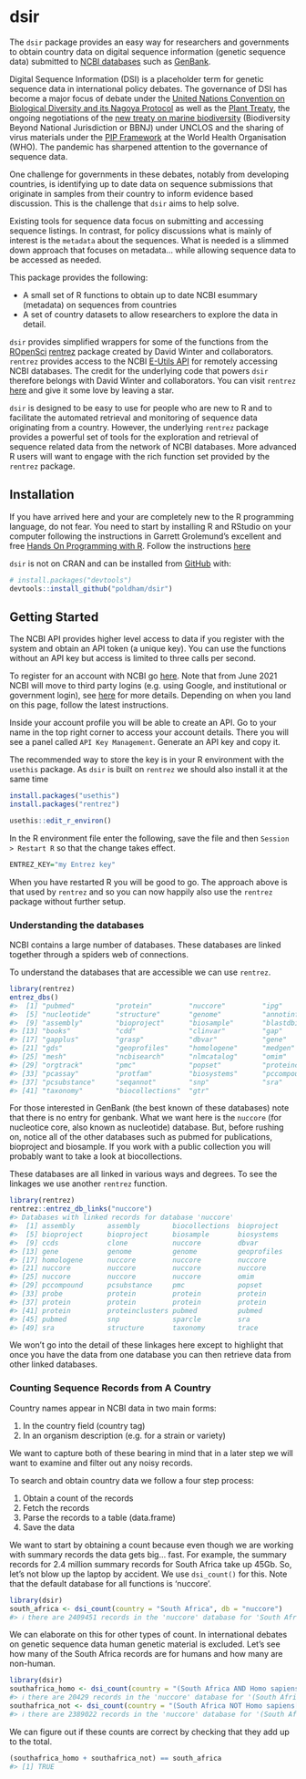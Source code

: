
<!-- README.md is generated from README.Rmd. Please edit that file -->

# dsir

<!-- badges: start -->
<!-- badges: end -->

The `dsir` package provides an easy way for researchers and governments
to obtain country data on digital sequence information (genetic sequence
data) submitted to [NCBI
databases](https://www.ncbi.nlm.nih.gov/guide/all/) such as
[GenBank](https://www.ncbi.nlm.nih.gov/genbank/).

Digital Sequence Information (DSI) is a placeholder term for genetic
sequence data in international policy debates. The governance of DSI has
become a major focus of debate under the [United Nations Convention on
Biological Diversity and its Nagoya
Protocol](https://www.cbd.int/dsi-gr/) as well as the [Plant
Treaty](http://www.fao.org/cgrfa/topics/digital-sequence-information/en/),
the ongoing negotiations of the [new treaty on marine
biodiversity](https://www.un.org/bbnj/) (Biodiversity Beyond National
Jurisdiction or BBNJ) under UNCLOS and the sharing of virus materials
under the [PIP Framework](https://www.who.int/influenza/pip/en/) at the
World Health Organisation (WHO). The pandemic has sharpened attention to
the governance of sequence data.

One challenge for governments in these debates, notably from developing
countries, is identifying up to date data on sequence submissions that
originate in samples from their country to inform evidence based
discussion. This is the challenge that `dsir` aims to help solve.

Existing tools for sequence data focus on submitting and accessing
sequence listings. In contrast, for policy discussions what is mainly of
interest is the `metadata` about the sequences. What is needed is a
slimmed down approach that focuses on metadata… while allowing sequence
data to be accessed as needed.

This package provides the following:

-   A small set of R functions to obtain up to date NCBI esummary
    (metadata) on sequences from countries
-   A set of country datasets to allow researchers to explore the data
    in detail.

`dsir` provides simplified wrappers for some of the functions from the
[ROpenSci](https://ropensci.org/)
[rentrez](https://docs.ropensci.org/rentrez/) package created by David
Winter and collaborators. `rentrez` provides access to the NCBI [E-Utils
API](https://www.ncbi.nlm.nih.gov/books/NBK25500/) for remotely
accessing NCBI databases. The credit for the underlying code that powers
`dsir` therefore belongs with David Winter and collaborators. You can
visit `rentrez`
[here](%5Bhttps://github.com/ropensci/rentrez%5D(https://github.com/ropensci/rentrez))
and give it some love by leaving a star.

`dsir` is designed to be easy to use for people who are new to R and to
facilitate the automated retrieval and monitoring of sequence data
originating from a country. However, the underlying `rentrez` package
provides a powerful set of tools for the exploration and retrieval of
sequence related data from the network of NCBI databases. More advanced
R users will want to engage with the rich function set provided by the
`rentrez` package.

## Installation

If you have arrived here and your are completely new to the R
programming language, do not fear. You need to start by installing R and
RStudio on your computer following the instructions in Garrett
Grolemund’s excellent and free [Hands On Programming with
R](https://rstudio-education.github.io/hopr/). Follow the instructions
[here](https://rstudio-education.github.io/hopr/starting.html)

`dsir` is not on CRAN and can be installed from
[GitHub](https://github.com/) with:

``` r
# install.packages("devtools")
devtools::install_github("poldham/dsir")
```

## Getting Started

The NCBI API provides higher level access to data if you register with
the system and obtain an API token (a unique key). You can use the
functions without an API key but access is limited to three calls per
second.

To register for an account with NCBI go
[here](https://www.ncbi.nlm.nih.gov/account/register/?back_url=https%3A%2F%2Fwww.ncbi.nlm.nih.gov%2Fhome%2Fdevelop%2Fapi%2F&partners-uri=cms:/account/partners).
Note that from June 2021 NCBI will move to third party logins
(e.g. using Google, and institutional or government login), see
[here](https://ncbiinsights.ncbi.nlm.nih.gov/2021/01/05/important-changes-ncbi-accounts-2021/)
for more details. Depending on when you land on this page, follow the
latest instructions.

Inside your account profile you will be able to create an API. Go to
your name in the top right corner to access your account details. There
you will see a panel called `API Key Management`. Generate an API key
and copy it.

The recommended way to store the key is in your R environment with the
`usethis` package. As `dsir` is built on `rentrez` we should also
install it at the same time

``` r
install.packages("usethis")
install.packages("rentrez")
```

``` r
usethis::edit_r_environ()
```

In the R environment file enter the following, save the file and then
`Session > Restart R` so that the change takes effect.

``` r
ENTREZ_KEY="my Entrez key"
```

When you have restarted R you will be good to go. The approach above is
that used by `rentrez` and so you can now happily also use the `rentrez`
package without further setup.

### Understanding the databases

NCBI contains a large number of databases. These databases are linked
together through a spiders web of connections.

To understand the databases that are accessible we can use `rentrez`.

``` r
library(rentrez)
entrez_dbs()
#>  [1] "pubmed"          "protein"         "nuccore"         "ipg"            
#>  [5] "nucleotide"      "structure"       "genome"          "annotinfo"      
#>  [9] "assembly"        "bioproject"      "biosample"       "blastdbinfo"    
#> [13] "books"           "cdd"             "clinvar"         "gap"            
#> [17] "gapplus"         "grasp"           "dbvar"           "gene"           
#> [21] "gds"             "geoprofiles"     "homologene"      "medgen"         
#> [25] "mesh"            "ncbisearch"      "nlmcatalog"      "omim"           
#> [29] "orgtrack"        "pmc"             "popset"          "proteinclusters"
#> [33] "pcassay"         "protfam"         "biosystems"      "pccompound"     
#> [37] "pcsubstance"     "seqannot"        "snp"             "sra"            
#> [41] "taxonomy"        "biocollections"  "gtr"
```

For those interested in GenBank (the best known of these databases) note
that there is no entry for genbank. What we want here is the `nuccore`
(for nucleotice core, also known as nucleotide) database. But, before
rushing on, notice all of the other databases such as pubmed for
publications, bioproject and biosample. If you work with a public
collection you will probably want to take a look at biocollections.

These databases are all linked in various ways and degrees. To see the
linkages we use another `rentrez` function.

``` r
library(rentrez)
rentrez::entrez_db_links("nuccore")
#> Databases with linked records for database 'nuccore'
#>  [1] assembly        assembly        biocollections  bioproject     
#>  [5] bioproject      bioproject      biosample       biosystems     
#>  [9] ccds            clone           nuccore         dbvar          
#> [13] gene            genome          genome          geoprofiles    
#> [17] homologene      nuccore         nuccore         nuccore        
#> [21] nuccore         nuccore         nuccore         nuccore        
#> [25] nuccore         nuccore         nuccore         omim           
#> [29] pccompound      pcsubstance     pmc             popset         
#> [33] probe           protein         protein         protein        
#> [37] protein         protein         protein         protein        
#> [41] protein         proteinclusters pubmed          pubmed         
#> [45] pubmed          snp             sparcle         sra            
#> [49] sra             structure       taxonomy        trace
```

We won’t go into the detail of these linkages here except to highlight
that once you have the data from one database you can then retrieve data
from other linked databases.

### Counting Sequence Records from A Country

Country names appear in NCBI data in two main forms:

1.  In the country field (country tag)
2.  In an organism description (e.g. for a strain or variety)

We want to capture both of these bearing in mind that in a later step we
will want to examine and filter out any noisy records.

To search and obtain country data we follow a four step process:

1.  Obtain a count of the records
2.  Fetch the records
3.  Parse the records to a table (data.frame)
4.  Save the data

We want to start by obtaining a count because even though we are working
with summary records the data gets big… fast. For example, the summary
records for 2.4 million summary records for South Africa take up 45Gb.
So, let’s not blow up the laptop by accident. We use `dsi_count()` for
this. Note that the default database for all functions is ‘nuccore’.

``` r
library(dsir)
south_africa <- dsi_count(country = "South Africa", db = "nuccore")
#> ℹ there are 2409451 records in the 'nuccore' database for 'South Africa'
```

We can elaborate on this for other types of count. In international
debates on genetic sequence data human genetic material is excluded.
Let’s see how many of the South Africa records are for humans and how
many are non-human.

``` r
library(dsir)
southafrica_homo <- dsi_count(country = "(South Africa AND Homo sapiens[ORGN])", db = "nuccore")
#> ℹ there are 20429 records in the 'nuccore' database for '(South Africa AND Homo sapiens[ORGN])'
southafrica_not <- dsi_count(country = "(South Africa NOT Homo sapiens[ORGN])", db = "nuccore")
#> ℹ there are 2389022 records in the 'nuccore' database for '(South Africa NOT Homo sapiens[ORGN])'
```

We can figure out if these counts are correct by checking that they add
up to the total.

``` r
(southafrica_homo + southafrica_not) == south_africa
#> [1] TRUE
```
